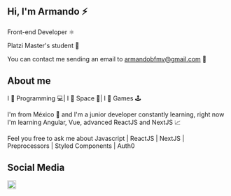 ## Hi, I'm Armando ⚡

Front-end Developer ⚛

Platzi Master's student 💚

You can contact me sending an email to <a href="mailto:armandobfmv@gmail.com">armandobfmv@gmail.com</a> 📧

## About me

I 💙 Programming 💻| I 🖤 Space 🚀| I 💛 Games 🕹

I'm from México 🌮 and I'm a junior developer constantly learning, right now I'm learning Angular, Vue, advanced ReactJS and NextJS 📈

Feel you free to ask me about Javascript | ReactJS | NextJS | Preprocessors | Styled Components | Auth0 

## Social Media
<a href="https://www.linkedin.com/in/armando-garcia-/"><img height="20" src="https://camo.githubusercontent.com/a25943975d6716ea349a4e41c4f05c027dc6da74/68747470733a2f2f696d672e736869656c64732e696f2f747769747465722f75726c3f636f6c6f723d253233303037326231266c6162656c3d636f6e6e656374266c6f676f3d6c696e6b6564696e266c6f676f436f6c6f723d253233303037326231267374796c653d666c61742d7371756172652675726c3d68747470732533412532462532467777772e6c696e6b6564696e2e636f6d253246696e253246616c656a616e64726f2d72616d6972657a2d63696365726f73253246"></a>
